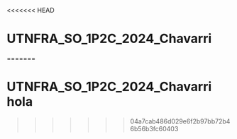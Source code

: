 <<<<<<< HEAD
# UTNFRA_SO_1P2C_2024_Chavarri

=======
# UTNFRA_SO_1P2C_2024_Chavarri hola
>>>>>>> 04a7cab486d029e6f2b97bb72b46b56b3fc60403
